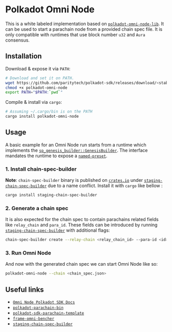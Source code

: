 # Polkadot Omni Node

This is a white labeled implementation based on [`polkadot-omni-node-lib`](https://crates.io/crates/polkadot-omni-node-lib).
It can be used to start a parachain node from a provided chain spec file. It is only compatible with runtimes that use block
number `u32` and `Aura` consensus.

## Installation

Download & expose it via `PATH`:

```bash
# Download and set it on PATH.
wget https://github.com/paritytech/polkadot-sdk/releases/download/<stable_release_tag>/polkadot-omni-node
chmod +x polkadot-omni-node
export PATH="$PATH:`pwd`"
```

Compile & install via `cargo`:

```bash
# Assuming ~/.cargo/bin is on the PATH
cargo install polkadot-omni-node
```

## Usage

A basic example for an Omni Node run starts from a runtime which implements the [`sp_genesis_builder::GenesisBuilder`](https://docs.rs/sp-genesis-builder/latest/sp_genesis_builder/trait.GenesisBuilder.html).
The interface mandates the runtime to expose a [`named-preset`](https://docs.rs/staging-chain-spec-builder/latest/staging_chain_spec_builder/#generate-chain-spec-using-runtime-provided-genesis-config-preset).

### 1. Install chain-spec-builder

**Note**: `chain-spec-builder` binary is published on [`crates.io`](https://crates.io) under
[`staging-chain-spec-builder`](https://crates.io/crates/staging-chain-spec-builder) due to a name conflict.
Install it with `cargo` like bellow :

```bash
cargo install staging-chain-spec-builder
```

### 2. Generate a chain spec

It is also expected for the chain spec to contain parachains related fields like `relay_chain` and `para_id`.
These fields can be introduced by running [`staging-chain-spec-builder`](https://crates.io/crates/staging-chain-spec-builder)
with additional flags:

```bash
chain-spec-builder create --relay-chain <relay_chain_id> --para-id <id> -r <runtime.wasm> named-preset <preset_name>
```

### 3. Run Omni Node

And now with the generated chain spec we can start Omni Node like so:

```bash
polkadot-omni-node --chain <chain_spec.json>
```

## Useful links

* [`Omni Node Polkadot SDK Docs`](https://paritytech.github.io/polkadot-sdk/master/polkadot_sdk_docs/reference_docs/omni_node/index.html)
* [`polkadot-parachain-bin`](https://crates.io/crates/polkadot-parachain-bin)
* [`polkadot-sdk-parachain-template`](https://github.com/paritytech/polkadot-sdk-parachain-template)
* [`frame-omni-bencher`](https://crates.io/crates/frame-omni-bencher)
* [`staging-chain-spec-builder`](https://crates.io/crates/staging-chain-spec-builder)
